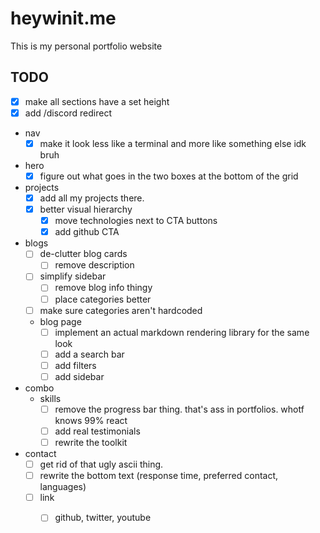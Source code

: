 # heywinit.me

This is my personal portfolio website



## TODO
- [x] make all sections have a set height
- [x] add /discord redirect
- nav
  - [x] make it look less like a terminal and more like something else idk bruh 
- hero
  - [x] figure out what goes in the two boxes at the bottom of the grid
- projects
  - [x] add all my projects there. 
  - [x] better visual hierarchy
    - [x] move technologies next to CTA buttons
    - [x] add github CTA 
- blogs
  - [ ] de-clutter blog cards
    - [ ] remove description
  - [ ] simplify sidebar
    - [ ] remove blog info thingy
    - [ ] place categories better
  - [ ] make sure categories aren't hardcoded
  - blog page
    - [ ] implement an actual markdown rendering library for the same look
    - [ ] add a search bar 
    - [ ] add filters
    - [ ] add sidebar
- combo
  - skills
    - [ ] remove the progress bar thing. that's ass in portfolios. whotf knows 99% react
    - [ ] add real testimonials
    - [ ] rewrite the toolkit
- contact
  - [ ] get rid of that ugly ascii thing. 
  - [ ] rewrite the bottom text (response time, preferred contact, languages)
  - [ ] link
    - [ ] github, twitter, youtube
  
